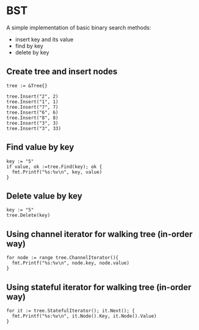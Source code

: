 # BST
 A simple implementation of basic binary search methods:
 * insert key and its value
 * find by key
 * delete by key
## Create tree and insert nodes
```
tree := &Tree{}

tree.Insert("2", 2)
tree.Insert("1", 1)
tree.Insert("7", 7)
tree.Insert("6", 6)
tree.Insert("8", 8)
tree.Insert("3", 3)
tree.Insert("3", 33)
```
## Find value by key
```
key := "5"
if value, ok :=tree.Find(key); ok {
  fmt.Printf("%s:%v\n", key, value)
}
```
## Delete value by key
```
key := "5"
tree.Delete(key)
```
## Using channel iterator for walking tree (in-order way)
```
for node := range tree.ChannelIterator(){
  fmt.Printf("%s:%v\n", node.key, node.value)
}
```
## Using stateful iterator for walking tree (in-order way)
```
for it := tree.StatefulIterator(); it.Next(); {
  fmt.Printf("%s:%v\n", it.Node().Key, it.Node().Value)
}
```
